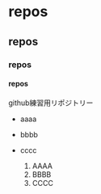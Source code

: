 # repos
## repos
### repos
#### repos
github練習用リポジトリー
- aaaa
- bbbb
- cccc

  1. AAAA
  1. BBBB
  1. CCCC
